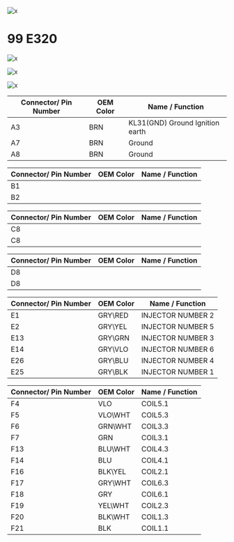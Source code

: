 ![x](oem_docs/Mercedes/mercedes_170.png)


# 99 E320

![x](oem_docs/Mercedes/99_e320_1.png)

![x](oem_docs/Mercedes/99_e320_2.png)

![x](oem_docs/Mercedes/99_e320_3.png)


| Connector/ Pin Number | OEM Color | Name / Function | 
| --------------------- |------- |---------------- |
| A3  | BRN | KL31(GND)         Ground   Ignition earth |
| A7  | BRN |                  Ground                  |
| A8  | BRN |                  Ground                  |


| Connector/ Pin Number | OEM Color | Name / Function | 
| --------------------- |------- |---------------- |
| B1  |          |                                |
| B2  |          |                                |

| Connector/ Pin Number | OEM Color | Name / Function | 
| --------------------- |------- |---------------- |
| C8  |          |                                |
| C8  |          |                                |

| Connector/ Pin Number | OEM Color | Name / Function | 
| --------------------- |------- |---------------- |
| D8  |          |                                |
| D8  |          |                                |


| Connector/ Pin Number | OEM Color | Name / Function | 
| --------------------- |------- |---------------- |
| E1  |  GRY\RED        | INJECTOR NUMBER 2   |                         
| E2  |  GRY\YEL        | INJECTOR NUMBER 5  |                             
| E13  |  GRY\GRN        | INJECTOR NUMBER 3   |                            
| E14  |  GRY\VLO        | INJECTOR NUMBER 6   |
| E26  |  GRY\BLU        | INJECTOR NUMBER 4    |                           
| E25  | GRY\BLK         |   INJECTOR NUMBER 1   |                                                      







| Connector/ Pin Number | OEM Color | Name / Function | 
| --------------------- |------- |---------------- |
| F4  |       VLO | COIL5.1                                    |
| F5  |       VLO\WHT | COIL5.3                                    |
| F6  |       GRN\WHT | COIL3.3                                    |
| F7  |       GRN | COIL3.1                                    |
| F13  |       BLU\WHT | COIL4.3                                    |
| F14  |       BLU | COIL4.1                                    |
| F16  |       BLK\YEL | COIL2.1                                    |
| F17  |       GRY\WHT | COIL6.3                                    |
| F18  |       GRY | COIL6.1                                    |
| F19  |       YEL\WHT | COIL2.3                                    |
| F20  |       BLK\WHT | COIL1.3                                    |
| F21  |       BLK |   COIL1.1                                 |






